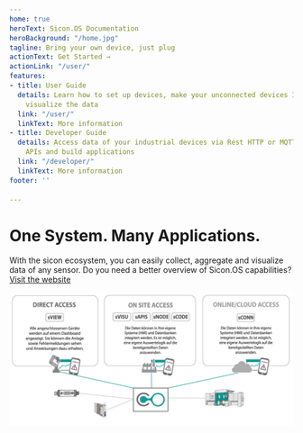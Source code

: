 ```yaml
---
home: true
heroText: Sicon.OS Documentation
heroBackground: "/home.jpg"
tagline: Bring your own device, just plug
actionText: Get Started →
actionLink: "/user/"
features:
- title: User Guide
  details: Learn how to set up devices, make your unconnected devices IoT ready and
    visualize the data
  link: "/user/"
  linkText: More information
- title: Developer Guide
  details: Access data of your industrial devices via Rest HTTP or MQTT/WebSocket
    APIs and build applications
  link: "/developer/"
  linkText: More information
footer: ''

---
```

# One System. Many Applications.

With the sicon ecosystem, you can easily collect, aggregate and visualize data of any sensor.
Do you need a better overview of Sicon.OS capabilities? [Visit the website](https://gps-sttutgart.de)

![](./access.jpg)
